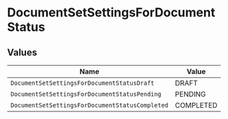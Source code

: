 # DocumentSetSettingsForDocumentStatus


## Values

| Name                                            | Value                                           |
| ----------------------------------------------- | ----------------------------------------------- |
| `DocumentSetSettingsForDocumentStatusDraft`     | DRAFT                                           |
| `DocumentSetSettingsForDocumentStatusPending`   | PENDING                                         |
| `DocumentSetSettingsForDocumentStatusCompleted` | COMPLETED                                       |